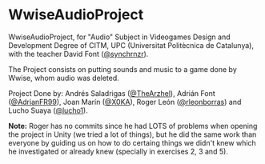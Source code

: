 # WwiseAudioProject
WwiseAudioProject, for "Audio" Subject in Videogames Design and Development Degree of CITM, UPC (Universitat Politècnica de Catalunya), with the teacher David Font ([@synchrnzr](https://github.com/synchrnzr)).

The Project consists on putting sounds and music to a game done by Wwise, whom audio was deleted. 

Project Done by: Andrés Saladrigas ([@TheArzhel](https://github.com/TheArzhel)), Adrián Font ([@AdrianFR99](https://github.com/AdrianFR99)), Joan Marín ([@X0KA](https://github.com/X0KA)), Roger León ([@rleonborras](https://github.com/rleonborras)) and Lucho Suaya ([@lucho1](https://github.com/lucho1)).

**Note:** Roger has no commits since he had LOTS of problems when opening the project in Unity (we tried a lot of things), but he did the same work than everyone by guiding us on how to do certaing things we didn't knew which he investigated or already knew (specially in exercises 2, 3 and 5).
